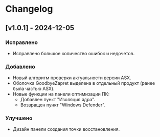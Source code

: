 # Changelog

## [v1.0.1] - 2024-12-05
### Исправлено
- Исправлено большое количество ошибок и недочетов.

### Добавлено
- Новый алгоритм проверки актуальности версии ASX.
- Оболочка GoodbyeZapret выделена в отдельный продукт (ранее была частью ASX).
- Новые функции на панели оптимизации ПК:
  - Добавлен пункт "Изоляция ядра".
  - Возвращен пункт "Windows Defender".

### Улучшено
- Дизайн панели создания точки восстановления.
